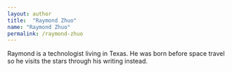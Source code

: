 ```yaml
---
layout: author
title:  "Raymond Zhuo"
name: "Raymond Zhuo"
permalink: /raymond-zhuo
---
```

Raymond is a technologist living in Texas. He was born before space travel so he visits the stars through his writing instead.
